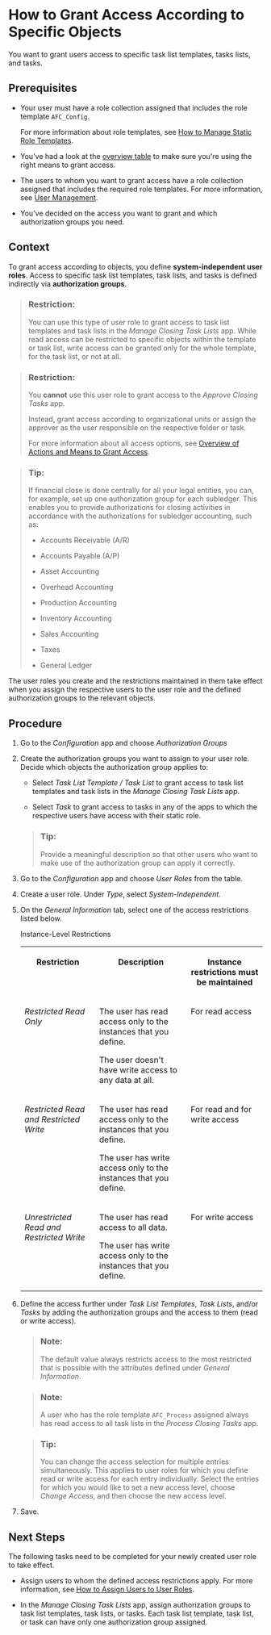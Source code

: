 <!-- loio0f2fcd871f154e969e1234d52e0ea7f8 -->

# How to Grant Access According to Specific Objects

You want to grant users access to specific task list templates, tasks lists, and tasks.



<a name="loio0f2fcd871f154e969e1234d52e0ea7f8__prereq_swt_22h_sjb"/>

## Prerequisites

-   Your user must have a role collection assigned that includes the role template `AFC_Config`.

    For more information about role templates, see [How to Manage Static Role Templates](how-to-manage-static-role-templates-0cca34d.md).

-   You've had a look at the [overview table](overview-of-actions-and-means-to-grant-access-6f05d23.md) to make sure you're using the right means to grant access.

-   The users to whom you want to grant access have a role collection assigned that includes the required role templates. For more information, see [User Management](user-management-ae7fa30.md).

-   You've decided on the access you want to grant and which authorization groups you need.




## Context

To grant access according to objects, you define **system-independent user roles**. Access to specific task list templates, task lists, and tasks is defined indirectly via **authorization groups**.

> ### Restriction:  
> You can use this type of user role to grant access to task list templates and task lists in the *Manage Closing Task Lists* app. While read access can be restricted to specific objects within the template or task list, write access can be granted only for the whole template, for the task list, or not at all.

> ### Restriction:  
> You **cannot** use this user role to grant access to the *Approve Closing Tasks* app.
> 
> Instead, grant access according to organizational units or assign the approver as the user responsible on the respective folder or task.
> 
> For more information about all access options, see [Overview of Actions and Means to Grant Access](overview-of-actions-and-means-to-grant-access-6f05d23.md).

> ### Tip:  
> If financial close is done centrally for all your legal entities, you can, for example, set up one authorization group for each subledger. This enables you to provide authorizations for closing activities in accordance with the authorizations for subledger accounting, such as:
> 
> -   Accounts Receivable \(A/R\)
> 
> -   Accounts Payable \(A/P\)
> 
> -   Asset Accounting
> 
> -   Overhead Accounting
> 
> -   Production Accounting
> 
> -   Inventory Accounting
> 
> -   Sales Accounting
> 
> -   Taxes
> 
> -   General Ledger

The user roles you create and the restrictions maintained in them take effect when you assign the respective users to the user role and the defined authorization groups to the relevant objects.



## Procedure

1.  Go to the *Configuration* app and choose *Authorization Groups*

2.  Create the authorization groups you want to assign to your user role. Decide which objects the authorization group applies to:

    -   Select *Task List Template / Task List* to grant access to task list templates and task lists in the *Manage Closing Task Lists* app.

    -   Select *Task* to grant access to tasks in any of the apps to which the respective users have access with their static role.


    > ### Tip:  
    > Provide a meaningful description so that other users who want to make use of the authorization group can apply it correctly.

3.  Go to the *Configuration* app and choose *User Roles* from the table.

4.  Create a user role. Under *Type*, select *System-Independent*.

5.  On the *General Information* tab, select one of the access restrictions listed below.

    <a name="loio0f2fcd871f154e969e1234d52e0ea7f8__d15e1104"/>Instance-Level Restrictions


    <table>
    <tr>
    <th valign="top">

    Restriction


    
    </th>
    <th valign="top">

    Description


    
    </th>
    <th valign="top">

    Instance restrictions must be maintained


    
    </th>
    </tr>
    <tr>
    <td valign="top">

    *Restricted Read Only*


    
    </td>
    <td valign="top">

    The user has read access only to the instances that you define.

    The user doesn't have write access to any data at all.


    
    </td>
    <td valign="top">

    For read access


    
    </td>
    </tr>
    <tr>
    <td valign="top">

    *Restricted Read and Restricted Write*


    
    </td>
    <td valign="top">

    The user has read access only to the instances that you define.

    The user has write access only to the instances that you define.


    
    </td>
    <td valign="top">

    For read and for write access


    
    </td>
    </tr>
    <tr>
    <td valign="top">

    *Unrestricted Read and Restricted Write*


    
    </td>
    <td valign="top">

    The user has read access to all data.

    The user has write access only to the instances that you define.


    
    </td>
    <td valign="top">

    For write access


    
    </td>
    </tr>
    </table>
    
6.  Define the access further under *Task List Templates*, *Task Lists*, and/or *Tasks* by adding the authorization groups and the access to them \(read or write access\).

    > ### Note:  
    > The default value always restricts access to the most restricted that is possible with the attributes defined under *General Information*.

    > ### Note:  
    > A user who has the role template `AFC_Process` assigned always has read access to all task lists in the *Process Closing Tasks* app.

    > ### Tip:  
    > You can change the access selection for multiple entries simultaneously. This applies to user roles for which you define read or write access for each entry individually. Select the entries for which you would like to set a new access level, choose *Change Access*, and then choose the new access level.

7.  Save.




<a name="loio0f2fcd871f154e969e1234d52e0ea7f8__postreq_rwn_gzl_bkb"/>

## Next Steps

The following tasks need to be completed for your newly created user role to take effect.

-   Assign users to whom the defined access restrictions apply. For more information, see [How to Assign Users to User Roles](how-to-assign-users-to-user-roles-8729c2d.md).

-   In the *Manage Closing Task Lists* app, assign authorization groups to task list templates, task lists, or tasks. Each task list template, task list, or task can have only one authorization group assigned.


